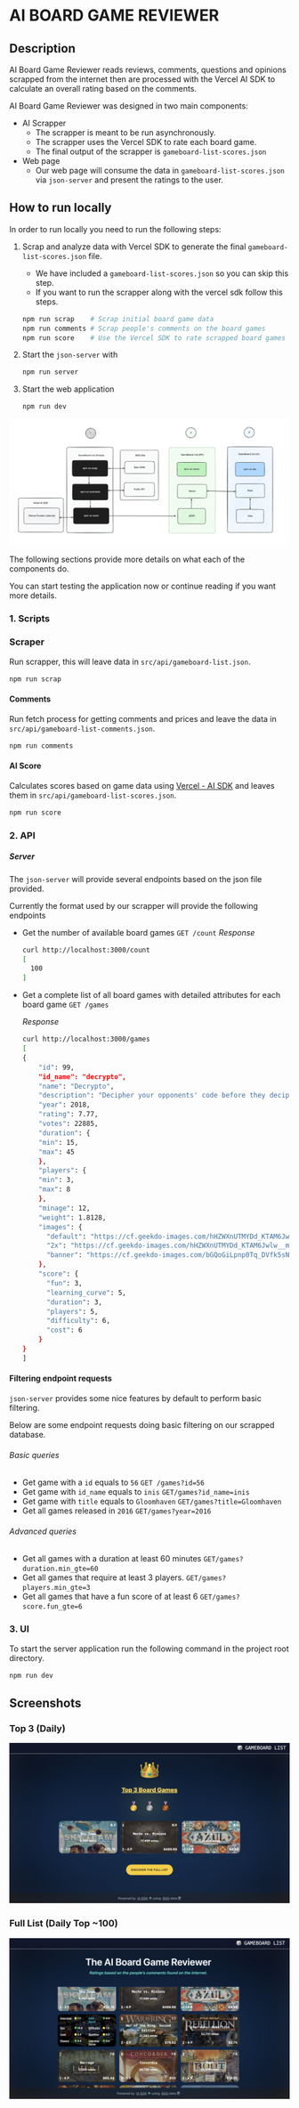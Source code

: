 # AI BOARD GAME REVIEWER

## Description

AI Board Game Reviewer reads reviews, comments, questions and opinions scrapped from the internet then are processed with the Vercel AI SDK to calculate an overall rating based on the comments.

AI Board Game Reviewer was designed in two main components:

- AI Scrapper
  - The scrapper is meant to be run asynchronously.
  - The scrapper uses the Vercel SDK to rate each board game.
  - The final output of the scrapper is `gameboard-list-scores.json`
- Web page
  - Our web page will consume the data in `gameboard-list-scores.json` via `json-server` and present the ratings to the user.

## How to run locally

In order to run locally you need to run the following steps:

1. Scrap and analyze data with Vercel SDK to generate the final `gameboard-list-scores.json` file.

   - We have included a `gameboard-list-scores.json` so you can skip this step.
   - If you want to run the scrapper along with the vercel sdk follow this steps.

   ```bash
   npm run scrap    # Scrap initial board game data
   npm run comments # Scrap people's comments on the board games
   npm run score    # Use the Vercel SDK to rate scrapped board games
   ```

2. Start the `json-server` with

   ```bash
   npm run server
   ```

3. Start the web application

   ```bash
   npm run dev
   ```

<img src="src/assets/how-to-run.png" />

The following sections provide more details on what each of the components do.

You can start testing the application now or continue reading if you want more details.

### 1. Scripts

### Scraper

Run scrapper, this will leave data in `src/api/gameboard-list.json`.

```bash
npm run scrap
```

#### Comments

Run fetch process for getting comments and prices and leave the data in `src/api/gameboard-list-comments.json`.

```bash
npm run comments
```

#### AI Score

Calculates scores based on game data using [Vercel - AI SDK](https://sdk.vercel.ai/) and leaves them in `src/api/gameboard-list-scores.json`.

```bash
npm run score
```
### 2. API

##### Server

The `json-server` will provide several endpoints based on the json file provided.

Currently the format used by our scrapper will provide the following endpoints

- Get the number of available board games
  `GET /count`
  _Response_

  ```bash
  curl http://localhost:3000/count
  [
    100
  ]
  ```

- Get a complete list of all board games with detailed attributes for each board game
  `GET /games`

  _Response_

  ```bash
  curl http://localhost:3000/games
  [
  {
      "id": 99,
      "id_name": "decrypto",
      "name": "Decrypto",
      "description": "Decipher your opponents' code before they decipher yours. Don't get caught.",
      "year": 2018,
      "rating": 7.77,
      "votes": 22885,
      "duration": {
      "min": 15,
      "max": 45
      },
      "players": {
      "min": 3,
      "max": 8
      },
      "minage": 12,
      "weight": 1.8128,
      "images": {
        "default": "https://cf.geekdo-images.com/hHZWXnUTMYDd_KTAM6Jwlw__mediacard/img/WKrwq2W6lUtSo7Oi6_C0xlV2QLs=/0x0:558x314/288x162/filters:strip_icc()/pic3759421.jpg",
        "2x": "https://cf.geekdo-images.com/hHZWXnUTMYDd_KTAM6Jwlw__mediacard@2x/img/-grqiICsr2alYcmu7UICV_ksIp0=/0x0:558x314/576x324/filters:strip_icc()/pic3759421.jpg",
        "banner": "https://cf.geekdo-images.com/bGQoGiLpnp0Tq_DVfk5sNw__itemheader/img/gvOCuaAVz_swjtdriS6Tr9LKdeE=/800x450/filters:quality(30):strip_icc()/pic4012525.jpg"
      },
      "score": {
        "fun": 3,
        "learning_curve": 5,
        "duration": 3,
        "players": 5,
        "difficulty": 6,
        "cost": 6
      }
  }
  ]
  ```

#### Filtering endpoint requests

`json-server` provides some nice features by default to perform basic filtering.

Below are some endpoint requests doing basic filtering on our scrapped database.

###### Basic queries

- Get game with a `id` equals to `56`
  `GET /games?id=56`
- Get game with `id_name` equals to `inis`
  `GET/games?id_name=inis`
- Get game with `title` equals to `Gloomhaven`
  `GET/games?title=Gloomhaven`
- Get all games released in `2016`
  `GET/games?year=2016`

###### Advanced queries

- Get all games with a duration at least 60 minutes
  `GET/games?duration.min_gte=60`
- Get all games that require at least 3 players.
  `GET/games?players.min_gte=3`
- Get all games that have a fun score of at least 6
  `GET/games?score.fun_gte=6`

### 3. UI

To start the server application run the following command in the project root directory.

```bash
npm run dev
```


## Screenshots

### Top 3 (Daily)

<img src="src/assets/top-3.png" />


### Full List (Daily Top ~100)

<img src="src/assets/top-100.png" />